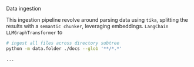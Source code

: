 Data ingestion

This ingestion pipeline revolve around parsing data using `tika`, splitting the results with a `semantic chunker`, leveraging embeddings. `LangChain` `LLMGraphTransformer` to

```sh
# ingest all files across directory subtree
python -m data.folder ./docs --glob '**/*.*'
```

```python
...
```
